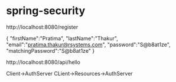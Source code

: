 # spring-security

http://localhost:8080/register

{
    "firstName":"Pratima",
    "lastName":"Thakur",
    "email":"pratima.thakur@rsystems.com",
    "password":"S@b8at1ze",
    "matchingPassword":"S@b8at1ze"
}


http://localhost:8080/api/hello

Client->AuthServer
CLient->Resources->AuthServer
